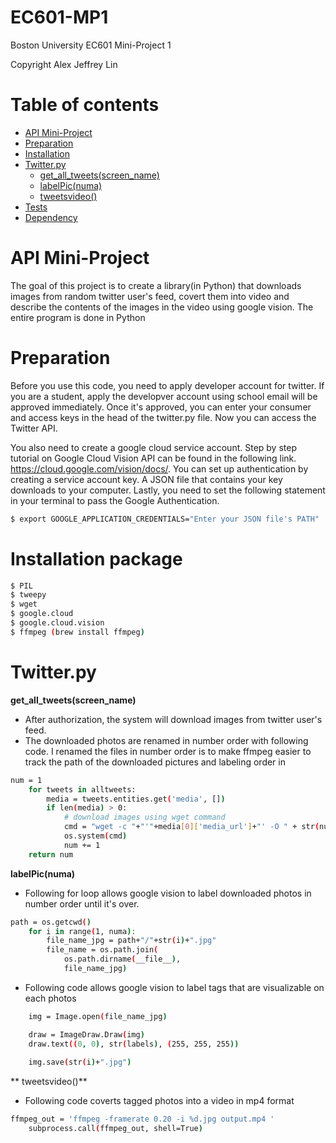 # EC601-MP1
Boston University
EC601 Mini-Project 1 

Copyright Alex Jeffrey Lin 

Table of contents
=================
<!--ts-->
   * [API Mini-Project](#API-Mini-Project)
   * [Preparation](#Preparation)
   * [Installation](#Installation)
   * [Twitter.py](#Twitter.py) 
      * [get_all_tweets(screen_name)](#get-all-tweets(screen_name))
      * [labelPic(numa)](#downloadPic(numa))
      * [tweetsvideo()](#tweetsvideo())
   * [Tests](#tests)
   * [Dependency](#dependency)
<!--te-->

API Mini-Project
================
The goal of this project is to create a library(in Python) that downloads images from random twitter user's feed, 
covert them into video and describe the contents of the images in the video using google vision. The entire program is done in Python

Preparation
============
Before you use this code, you need to apply developer account for twitter. If you are a student, apply the developver account using school email will be approved immediately. Once it's approved, you can enter your consumer and access keys in the head of the twitter.py file. Now you can access the Twitter API. 

You also need to create a google cloud service account. Step by step tutorial on Google Cloud Vision API can be found in the following link. https://cloud.google.com/vision/docs/. You can set up authentication by creating a service account key. A JSON file that contains your key downloads to your computer. Lastly, you need to set the following statement in your terminal to pass the Google Authentication.
```bash
$ export GOOGLE_APPLICATION_CREDENTIALS="Enter your JSON file's PATH"
```
Installation package
====================
```bash
$ PIL
$ tweepy 
$ wget
$ google.cloud
$ google.cloud.vision
$ ffmpeg (brew install ffmpeg)
```
Twitter.py
==========
**get_all_tweets(screen_name)**

  * After authorization, the system will download images from twitter user's feed.
  * The downloaded photos are renamed in number order with following code. I renamed the files in number order is to make ffmpeg easier to track the path of the downloaded pictures and labeling order in 
```bash
num = 1
    for tweets in alltweets:
        media = tweets.entities.get('media', [])
        if len(media) > 0:
            # download images using wget command
            cmd = "wget -c "+"'"+media[0]['media_url']+"' -O " + str(num)+".jpg"
            os.system(cmd)
            num += 1
    return num
```

**labelPic(numa)**
  * Following for loop allows google vision to label downloaded photos in number order until it's over. 
```bash
path = os.getcwd()
    for i in range(1, numa):
        file_name_jpg = path+"/"+str(i)+".jpg"
        file_name = os.path.join(
            os.path.dirname(__file__),
            file_name_jpg)
```
  * Following code allows google vision to label tags that are visualizable on each photos
```bash
    img = Image.open(file_name_jpg)

    draw = ImageDraw.Draw(img)
    draw.text((0, 0), str(labels), (255, 255, 255))
    
    img.save(str(i)+".jpg")
```

** tweetsvideo()**
  * Following code coverts tagged photos into a video in mp4 format
```bash
ffmpeg_out = 'ffmpeg -framerate 0.20 -i %d.jpg output.mp4 '
    subprocess.call(ffmpeg_out, shell=True)
```
